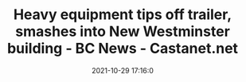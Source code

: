---
"title": "Heavy equipment tips off trailer, smashes into New Westminster building - BC News - Castanet.net"
"date": "2021-10-29 17:16:0"
"feed_name": "GOOGLENEWSDRILLING"
"feed_website": "https://news.google.com/search?q=drilling%2Bincident&hl=en-US&gl=US&ceid=US:en"
"feed_rss": "https://news.google.com/rss/search?q=drilling%2Bincident&hl=en-US&gl=US&ceid=US:en"
"link": "https://www.castanet.net/edition/news-story-350106-3-.htm"
"source": "{'href': 'https://www.castanet.net', 'title': 'Castanet.net'}"
"file": "_posts/2021-1-1-97cfb2b2768322c760cf9f6dfcee2734ba2b2312.md"
"accident": "0"
"drilling": "0"
"dead": "0"
"injured": "0"
"arrested": "0"
"place": "unknown place"
"where": "unknown site"
"causes": "unknown"
"place_uri": "unknown place"
---